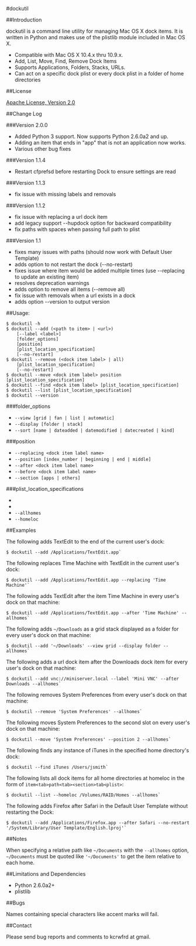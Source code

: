 #dockutil

##Introduction

dockutil is a command line utility for managing Mac OS X dock items. It is written in Python and makes use of the plistlib module included in Mac OS X.

- Compatible with Mac OS X 10.4.x thru 10.9.x.
- Add, List, Move, Find, Remove Dock Items
- Supports Applications, Folders, Stacks, URLs. 
- Can act on a specific dock plist or every dock plist in a folder of home directories

##License

[Apache License, Version 2.0](http://www.apache.org/licenses/LICENSE-2.0)

##Change Log

###Version 2.0.0

- Added Python 3 support. Now supports Python 2.6.0a2 and up.
- Adding an item that ends in "app" that is not an application now works.
- Various other bug fixes

###Version 1.1.4

- Restart cfprefsd before restarting Dock to ensure settings are read

###Version 1.1.3

- fix issue with missing labels and removals

###Version 1.1.2

- fix issue with replacing a url dock item
- add legacy support --hupdock option for backward compatibility
- fix paths with spaces when passing full path to plist


###Version 1.1

- fixes many issues with paths (should now work with Default User Template)
- adds option to not restart the dock (--no-restart)
- fixes issue where item would be added multiple times
(use --replacing to update an existing item)
- resolves deprecation warnings
- adds option to remove all items (--remove all)
- fix issue with removals when a url exists in a dock
- adds option --version to output version

##Usage:

    $ dockutil -h
    $ dockutil --add (<path to item> | <url>)
        [--label <label>]
        [folder_options]
        [position]
        [plist_location_specification]
        [--no-restart]
    $ dockutil --remove (<dock item label> | all)
        [plist_location_specification]
        [--no-restart]
    $ dockutil --move <dock item label> position [plist_location_specification]
    $ dockutil --find <dock item label> [plist_location_specification]
    $ dockutil --list [plist_location_specification]
    $ dockutil --version

###folder_options

- `--view [grid | fan | list | automatic]`
- `--display [folder | stack]`
- `--sort [name | dateadded | datemodified | datecreated | kind]`

###position
- `--replacing <dock item label name>`
- `--position [index_number | beginning | end | middle]`
- `--after <dock item label name>`
- `--before <dock item label name>`
- `--section [apps | others]`

###plist_location_specifications

- <path to a specific plist>
- <path to a home directory>
- `--allhomes`
- `--homeloc`

##Examples

The following adds TextEdit to the end of the current user's dock:

    $ dockutil --add /Applications/TextEdit.app`

The following replaces Time Machine with TextEdit in the current user's dock:

    $ dockutil --add /Applications/TextEdit.app --replacing 'Time Machine'`

The following adds TextEdit after the item Time Machine in every user's dock on that machine:

    $ dockutil --add /Applications/TextEdit.app --after 'Time Machine' --allhomes`

The following adds `~/Downloads` as a grid stack displayed as a folder for every user's dock on that machine:

    $ dockutil --add '~/Downloads' --view grid --display folder --allhomes`

The following adds a url dock item after the Downloads dock item for every user's dock on that machine:

    $ dockutil --add vnc://miniserver.local --label 'Mini VNC' --after Downloads --allhomes`

The following removes System Preferences from every user's dock on that machine:

    $ dockutil --remove 'System Preferences' --allhomes`

The following moves System Preferences to the second slot on every user's dock on that machine:

    $ dockutil --move 'System Preferences' --position 2 --allhomes`

The following finds any instance of iTunes in the specified home directory's dock:

    $ dockutil --find iTunes /Users/jsmith`

The following lists all dock items for all home directories at homeloc in the form of `item<tab>path<tab><section>tab<plist>`:

    $ dockutil --list --homeloc /Volumes/RAID/Homes --allhomes`

The following adds Firefox after Safari in the Default User Template without restarting the Dock:

    $ dockutil --add /Applications/Firefox.app --after Safari --no-restart '/System/Library/User Template/English.lproj'`

##Notes

When specifying a relative path like `~/Documents` with the `--allhomes` option, `~/Documents` must be quoted like `'~/Documents'` to get the item relative to each home.

##Limitations and Dependencies

- Python 2.6.0a2+
- plistlib

##Bugs

Names containing special characters like accent marks will fail.

##Contact

Please send bug reports and comments to kcrwfrd at gmail.